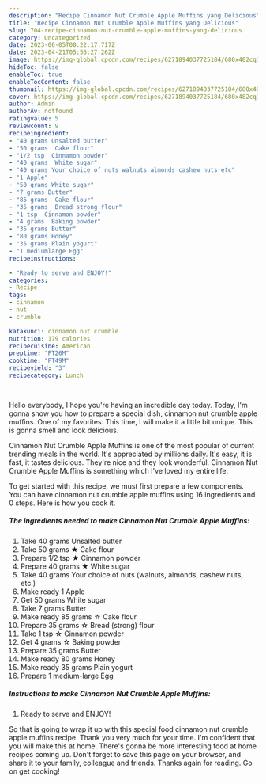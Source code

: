 ```yaml
---
description: "Recipe Cinnamon Nut Crumble Apple Muffins yang Delicious"
title: "Recipe Cinnamon Nut Crumble Apple Muffins yang Delicious"
slug: 704-recipe-cinnamon-nut-crumble-apple-muffins-yang-delicious
category: Uncategorized
date: 2023-06-05T00:22:17.717Z
date: 2023-04-21T05:56:27.262Z
image: https://img-global.cpcdn.com/recipes/6271894037725184/680x482cq70/cinnamon-nut-crumble-apple-muffins-recipe-main-photo.jpg
hideToc: false
enableToc: true
enableTocContent: false
thumbnail: https://img-global.cpcdn.com/recipes/6271894037725184/680x482cq70/cinnamon-nut-crumble-apple-muffins-recipe-main-photo.jpg
cover: https://img-global.cpcdn.com/recipes/6271894037725184/680x482cq70/cinnamon-nut-crumble-apple-muffins-recipe-main-photo.jpg
author: Admin
authorAv: notfound
ratingvalue: 5
reviewcount: 9
recipeingredient:
- "40 grams Unsalted butter"
- "50 grams  Cake flour"
- "1/2 tsp  Cinnamon powder"
- "40 grams  White sugar"
- "40 grams Your choice of nuts walnuts almonds cashew nuts etc"
- "1 Apple"
- "50 grams White sugar"
- "7 grams Butter"
- "85 grams  Cake flour"
- "35 grams  Bread strong flour"
- "1 tsp  Cinnamon powder"
- "4 grams  Baking powder"
- "35 grams Butter"
- "80 grams Honey"
- "35 grams Plain yogurt"
- "1 mediumlarge Egg"
recipeinstructions:

- "Ready to serve and ENJOY!"
categories:
- Recipe
tags:
- cinnamon
- nut
- crumble

katakunci: cinnamon nut crumble 
nutrition: 179 calories
recipecuisine: American
preptime: "PT26M"
cooktime: "PT49M"
recipeyield: "3"
recipecategory: Lunch

---
```



Hello everybody, I hope you're having an incredible day today. Today, I'm gonna show you how to prepare a special dish, cinnamon nut crumble apple muffins. One of my favorites. This time, I will make it a little bit unique. This is gonna smell and look delicious.



Cinnamon Nut Crumble Apple Muffins is one of the most popular of current trending meals in the world. It's appreciated by millions daily. It's easy, it is fast, it tastes delicious. They're nice and they look wonderful. Cinnamon Nut Crumble Apple Muffins is something which I've loved my entire life.


To get started with this recipe, we must first prepare a few components. You can have cinnamon nut crumble apple muffins using 16 ingredients and 0 steps. Here is how you cook it.

<!--inarticleads1-->

##### The ingredients needed to make Cinnamon Nut Crumble Apple Muffins:

1. Take 40 grams Unsalted butter
1. Take 50 grams ★ Cake flour
1. Prepare 1/2 tsp ★ Cinnamon powder
1. Prepare 40 grams ★ White sugar
1. Take 40 grams Your choice of nuts (walnuts, almonds, cashew nuts, etc.)
1. Make ready 1 Apple
1. Get 50 grams White sugar
1. Take 7 grams Butter
1. Make ready 85 grams ☆ Cake flour
1. Prepare 35 grams ☆ Bread (strong) flour
1. Take 1 tsp ☆ Cinnamon powder
1. Get 4 grams ☆ Baking powder
1. Prepare 35 grams Butter
1. Make ready 80 grams Honey
1. Make ready 35 grams Plain yogurt
1. Prepare 1 medium-large Egg




<!--inarticleads2-->

##### Instructions to make Cinnamon Nut Crumble Apple Muffins:


1. Ready to serve and ENJOY!



So that is going to wrap it up with this special food cinnamon nut crumble apple muffins recipe. Thank you very much for your time. I'm confident that you will make this at home. There's gonna be more interesting food at home recipes coming up. Don't forget to save this page on your browser, and share it to your family, colleague and friends. Thanks again for reading. Go on get cooking!
